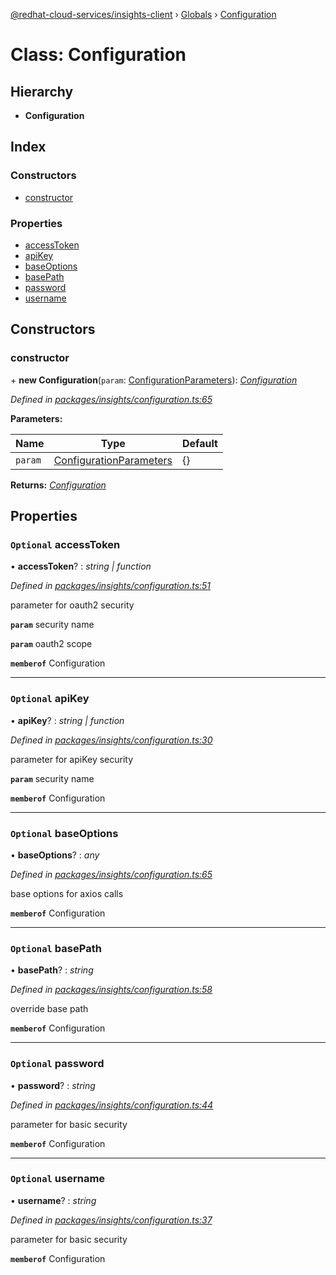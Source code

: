 [@redhat-cloud-services/insights-client](../README.md) › [Globals](../globals.md) › [Configuration](configuration.md)

# Class: Configuration

## Hierarchy

* **Configuration**

## Index

### Constructors

* [constructor](configuration.md#constructor)

### Properties

* [accessToken](configuration.md#optional-accesstoken)
* [apiKey](configuration.md#optional-apikey)
* [baseOptions](configuration.md#optional-baseoptions)
* [basePath](configuration.md#optional-basepath)
* [password](configuration.md#optional-password)
* [username](configuration.md#optional-username)

## Constructors

###  constructor

\+ **new Configuration**(`param`: [ConfigurationParameters](../interfaces/configurationparameters.md)): *[Configuration](configuration.md)*

*Defined in [packages/insights/configuration.ts:65](https://github.com/RedHatInsights/javascript-clients/blob/master/packages/insights/configuration.ts#L65)*

**Parameters:**

Name | Type | Default |
------ | ------ | ------ |
`param` | [ConfigurationParameters](../interfaces/configurationparameters.md) | {} |

**Returns:** *[Configuration](configuration.md)*

## Properties

### `Optional` accessToken

• **accessToken**? : *string | function*

*Defined in [packages/insights/configuration.ts:51](https://github.com/RedHatInsights/javascript-clients/blob/master/packages/insights/configuration.ts#L51)*

parameter for oauth2 security

**`param`** security name

**`param`** oauth2 scope

**`memberof`** Configuration

___

### `Optional` apiKey

• **apiKey**? : *string | function*

*Defined in [packages/insights/configuration.ts:30](https://github.com/RedHatInsights/javascript-clients/blob/master/packages/insights/configuration.ts#L30)*

parameter for apiKey security

**`param`** security name

**`memberof`** Configuration

___

### `Optional` baseOptions

• **baseOptions**? : *any*

*Defined in [packages/insights/configuration.ts:65](https://github.com/RedHatInsights/javascript-clients/blob/master/packages/insights/configuration.ts#L65)*

base options for axios calls

**`memberof`** Configuration

___

### `Optional` basePath

• **basePath**? : *string*

*Defined in [packages/insights/configuration.ts:58](https://github.com/RedHatInsights/javascript-clients/blob/master/packages/insights/configuration.ts#L58)*

override base path

**`memberof`** Configuration

___

### `Optional` password

• **password**? : *string*

*Defined in [packages/insights/configuration.ts:44](https://github.com/RedHatInsights/javascript-clients/blob/master/packages/insights/configuration.ts#L44)*

parameter for basic security

**`memberof`** Configuration

___

### `Optional` username

• **username**? : *string*

*Defined in [packages/insights/configuration.ts:37](https://github.com/RedHatInsights/javascript-clients/blob/master/packages/insights/configuration.ts#L37)*

parameter for basic security

**`memberof`** Configuration
